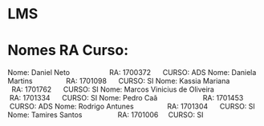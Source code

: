 # LMS
# Nomes                                 RA               Curso:

  Nome: Daniel Neto                     RA: 1700372      CURSO: ADS
  Nome: Daniela Martins                 RA: 1701098      CURSO: SI
  Nome: Kassia Mariana                  RA: 1701762      CURSO: SI
  Nome: Marcos Vinicius de Oliveira     RA: 1701334      CURSO: SI
  Nome: Pedro Caã                       RA: 1701453      CURSO: ADS
  Nome: Rodrigo Antunes                 RA: 1701304      CURSO: SI
  Nome: Tamires Santos                  RA: 1701006      CURSO: SI

